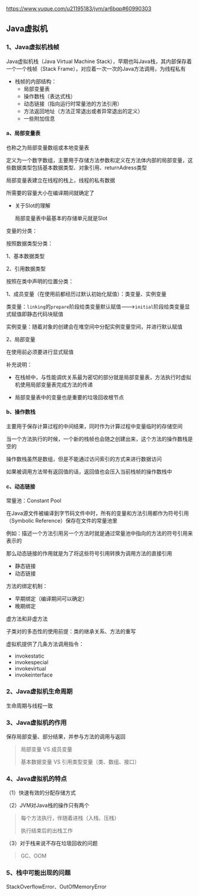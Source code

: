 https://www.yuque.com/u21195183/jvm/ar6bqp#60990303

## Java虚拟机

### 1、Java虚拟机栈帧

Java虚拟机栈（Java Virtual Machine Stack），早期也叫Java栈，其内部保存着一个一个栈帧（Stack Frame），对应着一次一次的Java方法调用，为线程私有

- 栈帧的内部结构：
  - 局部变量表
  - 操作数栈（表达式栈）
  - 动态链接（指向运行时常量池的方法引用）
  - 方法返回地址（方法正常退出或者异常退出的定义）
  - 一些附加信息

#### a、局部变量表

也称之为局部变量数组或本地变量表

定义为一个数字数组，主要用于存储方法参数和定义在方法体内部的局部变量，这些数据类型包括基本数据类型、对象引用、returnAdress类型

局部变量表建立在线程的栈上，线程的私有数据

所需要的容量大小在编译期间就确定了

- 关于Slot的理解

  局部变量表中最基本的存储单元就是Slot



变量的分类：

按照数据类型分类：

1、基本数据类型

2、引用数据类型

按照在类中声明的位置分类：

1、成员变量（在使用前都经历过默认初始化赋值）：类变量、实例变量

类变量：`linking`的`prepare`阶段给类变量默认赋值--->`initial`阶段给类变量显式赋值即静态代码块赋值

实例变量：随着对象的创建会在堆空间中分配实例变量空间，并进行默认赋值

2、局部变量

在使用前必须要进行显式赋值



补充说明：

- 在栈帧中，与性能调优关系最为密切的部分就是局部变量表，方法执行时虚拟机使用局部变量表完成方法的传递

- 局部变量表中的变量也是重要的垃圾回收根节点



#### b、操作数栈

主要用于保存计算过程的中间结果，同时作为计算过程中变量临时的存储空间

当一个方法执行的时候，一个新的栈帧也会随之创建出来，这个方法的操作数栈是空的

操作数栈虽然是数组，但是不能通过访问索引的方式来进行数据访问

如果被调用方法带有返回值的话，返回值也会压入当前栈帧的操作数栈中 



#### c、动态链接

常量池：Constant Pool

在Java源文件被编译到字节码文件中时，所有的变量和方法引用都作为符号引用（Symbolic Reference）保存在文件的常量池里

例如：描述一个方法引用另一个方法时就是通过常量池中指向的方法的符号引用来表示的

那么动态链接的作用就是为了将这些符号引用转换为调用方法的直接引用

- 静态链接
- 动态链接

方法的绑定机制：

- 早期绑定（编译期间可以确定）
- 晚期绑定

虚方法和非虚方法

子类对的多态性的使用前提：类的继承关系、方法的重写



虚拟机提供了几条方法调用指令：

- invokestatic
- invokespecial
- invokevirtual
- invokeinterface





### 2、Java虚拟机生命周期

生命周期与线程一致



### 3、Java虚拟机的作用

保存局部变量、部分结果，并参与方法的调用与返回

> 局部变量 VS 成员变量
>
> 基本数据变量 VS 引用类型变量（类、数组、接口）



### 4、Java虚拟机的特点

（1）快速有效的分配存储方式

（2）JVM对Java栈的操作只有两个

> 每个方法执行，伴随着进栈（入栈、压栈）
>
> 执行结束后的出栈工作

（3）对于栈来说不存在垃圾回收的问题

>  GC、OOM



### 5、栈中可能出现的问题

StackOverflowError、OutOfMemoryError



